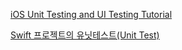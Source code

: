 [iOS Unit Testing and UI Testing Tutorial](https://www.raywenderlich.com/150073/ios-unit-testing-and-ui-testing-tutorial)

[Swift 프로젝트의 유닛테스트(Unit Test)](http://seorenn.blogspot.kr/2014/08/swift-unit-test.html)
